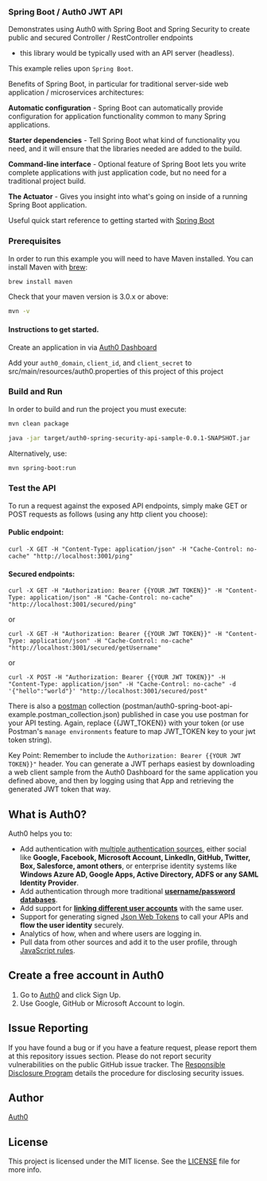 ### Spring Boot / Auth0 JWT API

Demonstrates using Auth0 with Spring Boot and Spring Security to create public and secured Controller / RestController endpoints
- this library would be typically used with an API server (headless).

This example relies upon `Spring Boot`.

Benefits of Spring Boot, in particular for traditional server-side web application / microservices architectures:

**Automatic configuration** - Spring Boot can automatically provide configuration for application functionality common to many Spring applications.

**Starter dependencies** - Tell Spring Boot what kind of functionality you need, and it will ensure that the libraries needed are added to the build.

**Command-line interface** - Optional feature of Spring Boot lets you write complete applications with just application code, but no need for a traditional
 project build.

**The Actuator** - Gives you insight into what's going on inside of a running Spring Boot application.

Useful quick start reference to getting started with [Spring Boot](https://docs.spring.io/spring-boot/docs/current/reference/html/getting-started-first-application.html)

### Prerequisites

In order to run this example you will need to have Maven installed. You can install Maven with [brew](http://brew.sh/):

```sh
brew install maven
```

Check that your maven version is 3.0.x or above:

```sh
mvn -v
```

#### Instructions to get started.

Create an application in via [Auth0 Dashboard](https://auth0.com/)

Add your `auth0_domain`, `client_id`, and `client_secret` to src/main/resources/auth0.properties of this project of this project

### Build and Run

In order to build and run the project you must execute:

```sh
mvn clean package
```

```sh
java -jar target/auth0-spring-security-api-sample-0.0.1-SNAPSHOT.jar
```

Alternatively, use:

```sh
mvn spring-boot:run
```

### Test the API

To run a request against the exposed API endpoints, simply make GET or POST requests as follows (using any http client you choose):


#### Public endpoint:

```
curl -X GET -H "Content-Type: application/json" -H "Cache-Control: no-cache" "http://localhost:3001/ping"
```

#### Secured endpoints:

```
curl -X GET -H "Authorization: Bearer {{YOUR JWT TOKEN}}" -H "Content-Type: application/json" -H "Cache-Control: no-cache" "http://localhost:3001/secured/ping"
```

or

```
curl -X GET -H "Authorization: Bearer {{YOUR JWT TOKEN}}" -H "Content-Type: application/json" -H "Cache-Control: no-cache" "http://localhost:3001/secured/getUsername"
```

or

```
curl -X POST -H "Authorization: Bearer {{YOUR JWT TOKEN}}" -H "Content-Type: application/json" -H "Cache-Control: no-cache" -d '{"hello":"world"}' "http://localhost:3001/secured/post"
```

There is also a [postman](https://www.getpostman.com) collection (postman/auth0-spring-boot-api-example.postman_collection.json) published in case
you use postman for your API testing. Again, replace {{JWT_TOKEN}} with your token (or use Postman's `manage environments` feature to map JWT_TOKEN key
to your jwt token string).

Key Point: Remember to include the `Authorization: Bearer {{YOUR JWT TOKEN}}"` header. You can generate a JWT perhaps easiest by downloading
a web client sample from the Auth0 Dashboard for the same application you defined above, and then by logging using that App and retrieving the
generated JWT token that way.

## What is Auth0?

Auth0 helps you to:

* Add authentication with [multiple authentication sources](https://docs.auth0.com/identityproviders), either social like **Google, Facebook, Microsoft Account, LinkedIn, GitHub, Twitter, Box, Salesforce, amont others**, or enterprise identity systems like **Windows Azure AD, Google Apps, Active Directory, ADFS or any SAML Identity Provider**.
* Add authentication through more traditional **[username/password databases](https://docs.auth0.com/mysql-connection-tutorial)**.
* Add support for **[linking different user accounts](https://docs.auth0.com/link-accounts)** with the same user.
* Support for generating signed [Json Web Tokens](https://docs.auth0.com/jwt) to call your APIs and **flow the user identity** securely.
* Analytics of how, when and where users are logging in.
* Pull data from other sources and add it to the user profile, through [JavaScript rules](https://docs.auth0.com/rules).

## Create a free account in Auth0

1. Go to [Auth0](https://auth0.com) and click Sign Up.
2. Use Google, GitHub or Microsoft Account to login.

## Issue Reporting

If you have found a bug or if you have a feature request, please report them at this repository issues section. Please do not report security vulnerabilities on the public GitHub issue tracker. The [Responsible Disclosure Program](https://auth0.com/whitehat) details the procedure for disclosing security issues.

## Author

[Auth0](auth0.com)

## License

This project is licensed under the MIT license. See the [LICENSE](LICENSE.txt) file for more info.


